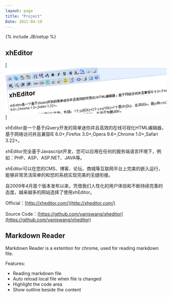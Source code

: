 ```yaml
---
layout: page
title: "Project"
Date: 2012-04-19
---
```

{% include JB/setup %}

xhEditor
-------
[![xheditor](/images/xheditor.png)]

xhEditor是一个基于jQuery开发的简单迷你并且高效的在线可视化HTML编辑器，基于网络访问并且兼容IE 6.0+,Firefox 3.0+,Opera 9.6+,Chrome 1.0+,Safari 3.22+。

xhEditor完全基于Javascript开发，您可以应用在任何的服务端语言环境下，例如：PHP、ASP、ASP.NET、JAVA等。

xhEditor可以在您的CMS、博客、论坛、商城等互联网平台上完美的嵌入运行，能够非常灵活简单的和您的系统实现完美的无缝衔接。

自2009年4月首个版本发布以来，凭借我们人性化的用户体验和不断持续完善的态度，越来越多的网站选择了使用xhEditor。

Official：[http://xheditor.com/](http://xheditor.com/)

Source Code：[https://github.com/yaniswang/xheditor](https://github.com/yaniswang/xheditor)

Markdown Reader
-------

Markdown Reader is a extention for chrome, used for reading markdown file.

Features:

* Reading markdown file
* Auto reload local file when file is changed
* Highlight the code area
* Show outline beside the content